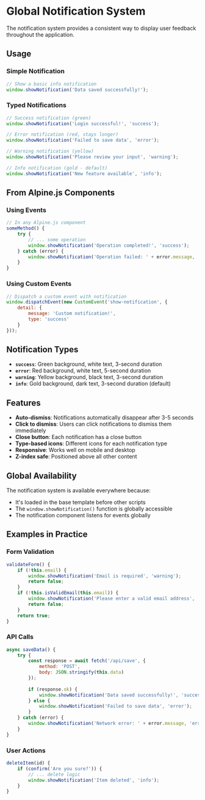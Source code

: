 # Global Notification System

The notification system provides a consistent way to display user feedback throughout the application.

## Usage

### Simple Notification
```javascript
// Show a basic info notification
window.showNotification('Data saved successfully!');
```

### Typed Notifications
```javascript
// Success notification (green)
window.showNotification('Login successful!', 'success');

// Error notification (red, stays longer)
window.showNotification('Failed to save data', 'error');

// Warning notification (yellow)
window.showNotification('Please review your input', 'warning');

// Info notification (gold - default)
window.showNotification('New feature available', 'info');
```

## From Alpine.js Components

### Using Events
```javascript
// In any Alpine.js component
someMethod() {
    try {
        // ... some operation
        window.showNotification('Operation completed!', 'success');
    } catch (error) {
        window.showNotification('Operation failed: ' + error.message, 'error');
    }
}
```

### Using Custom Events
```javascript
// Dispatch a custom event with notification
window.dispatchEvent(new CustomEvent('show-notification', {
    detail: { 
        message: 'Custom notification!',
        type: 'success' 
    }
}));
```

## Notification Types

- **`success`**: Green background, white text, 3-second duration
- **`error`**: Red background, white text, 5-second duration
- **`warning`**: Yellow background, black text, 3-second duration  
- **`info`**: Gold background, dark text, 3-second duration (default)

## Features

- **Auto-dismiss**: Notifications automatically disappear after 3-5 seconds
- **Click to dismiss**: Users can click notifications to dismiss them immediately
- **Close button**: Each notification has a close button
- **Type-based icons**: Different icons for each notification type
- **Responsive**: Works well on mobile and desktop
- **Z-index safe**: Positioned above all other content

## Global Availability

The notification system is available everywhere because:
- It's loaded in the base template before other scripts
- The `window.showNotification()` function is globally accessible
- The notification component listens for events globally

## Examples in Practice

### Form Validation
```javascript
validateForm() {
    if (!this.email) {
        window.showNotification('Email is required', 'warning');
        return false;
    }
    if (!this.isValidEmail(this.email)) {
        window.showNotification('Please enter a valid email address', 'error');
        return false;
    }
    return true;
}
```

### API Calls
```javascript
async saveData() {
    try {
        const response = await fetch('/api/save', { 
            method: 'POST', 
            body: JSON.stringify(this.data) 
        });
        
        if (response.ok) {
            window.showNotification('Data saved successfully!', 'success');
        } else {
            window.showNotification('Failed to save data', 'error');
        }
    } catch (error) {
        window.showNotification('Network error: ' + error.message, 'error');
    }
}
```

### User Actions
```javascript
deleteItem(id) {
    if (confirm('Are you sure?')) {
        // ... delete logic
        window.showNotification('Item deleted', 'info');
    }
}
``` 